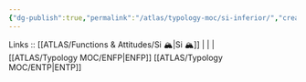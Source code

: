 ```yaml
---
{"dg-publish":true,"permalink":"/atlas/typology-moc/si-inferior/","created":"2023-01-05T15:12:41.670+01:00","updated":"2023-02-26T16:42:11.479+01:00"}
---
```


Links :: [[ATLAS/Functions & Attitudes/Si 🏔️\|Si 🏔️]] |  |  |  
[[ATLAS/Typology MOC/ENFP\|ENFP]]
[[ATLAS/Typology MOC/ENTP\|ENTP]]
